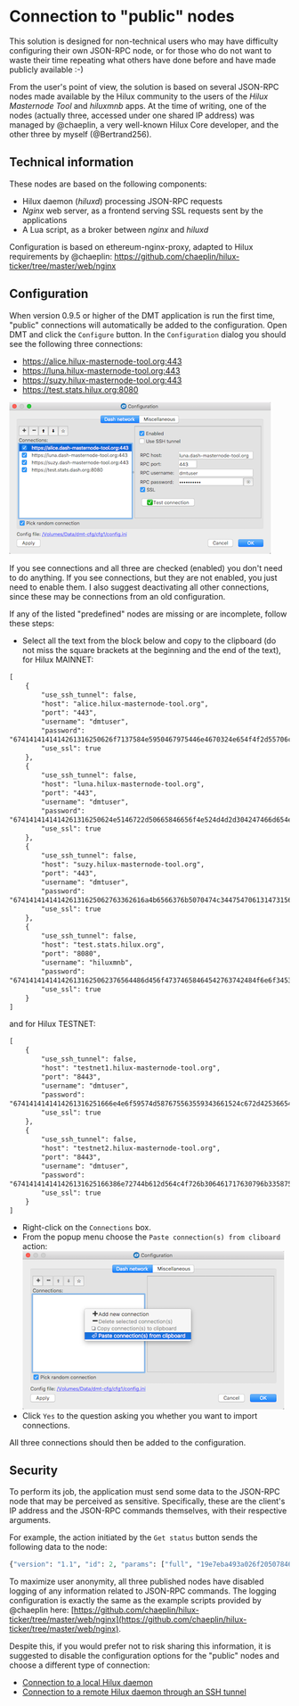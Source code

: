 # Connection to "public" nodes

This solution is designed for non-technical users who may have difficulty configuring their own JSON-RPC node, or for those who do not want to waste their time repeating what others have done before and have made publicly available :-)

From the user's point of view, the solution is based on several JSON-RPC nodes made available by the Hilux community to the users of the *Hilux Masternode Tool* and *hiluxmnb* apps. At the time of writing, one of the nodes (actually three, accessed under one shared IP address) was managed by @chaeplin, a very well-known Hilux Core developer, and the other three by myself (@Bertrand256).

## Technical information

These nodes are based on the following components:
 * Hilux daemon (*hiluxd*) processing JSON-RPC requests
 * *Nginx* web server, as a frontend serving SSL requests sent by the applications
 * A Lua script, as a broker between *nginx* and *hiluxd*

Configuration is based on ethereum-nginx-proxy, adapted to Hilux requirements by @chaeplin: https://github.com/chaeplin/hilux-ticker/tree/master/web/nginx

## Configuration

When version 0.9.5 or higher of the DMT application is run the first time, "public" connections will automatically be added to the configuration. Open DMT and click the `Configure` button. In the `Configuration` dialog you should see the following three connections:
 * https://alice.hilux-masternode-tool.org:443
 * https://luna.hilux-masternode-tool.org:443
 * https://suzy.hilux-masternode-tool.org:443
 * https://test.stats.hilux.org:8080

![Public connection configuration window](img/dmt-config-dlg-public.png)

If you see connections and all three are checked (enabled) you don't need to do anything. If you see connections, but they are not enabled, you just need to enable them. I also suggest deactivating all other connections, since these may be connections from an old configuration.

If any of the listed "predefined" nodes are missing or are incomplete, follow these steps:
 * Select all the text from the block below and copy to the clipboard (do not miss the square brackets at the beginning and the end of the text), for Hilux MAINNET:
```﻿
[
    {
        "use_ssh_tunnel": false,
        "host": "alice.hilux-masternode-tool.org",
        "port": "443",
        "username": "dmtuser",
        "password": "6741414141414261316250626f7137584e5950467975446e4670324e654f4f2d55706c37456634344c416d3461446d3035706436764d625875723137424b526a73665630444471506e795a475a446d696b2d657742526e4268597a634f364a624f673d3d",
        "use_ssl": true
    },
    {
        "use_ssh_tunnel": false,
        "host": "luna.hilux-masternode-tool.org",
        "port": "443",
        "username": "dmtuser",
        "password": "6741414141414261316250624e5146722d50665846656f4e524d4d2d304247466d654e4a496f5f4f352d364b74514a36364a695955387a63524f456663624a347953567152527570625830537a583234757135316c2d775444555a5a6865786b44413d3d",
        "use_ssl": true
    },
    {
        "use_ssh_tunnel": false,
        "host": "suzy.hilux-masternode-tool.org",
        "port": "443",
        "username": "dmtuser",
        "password": "674141414141426131625062763362616a4b6566376b5070474c3447547061314731562d4854314e69784a4c74382d5870744b674a4b64454d7765306142495756734f52463077647651727247335878536a7050376253596c664469783167386f413d3d",
        "use_ssl": true
    },
    {
        "use_ssh_tunnel": false,
        "host": "test.stats.hilux.org",
        "port": "8080",
        "username": "hiluxmnb",
        "password": "674141414141426131625062376564486d456f47374658464542763742484f6e6f3453686350587837654d514c51484a4a46385a4c415a374a325574445637454d3356793979337444525f765f524e7a56747579344d73714d426d6c372d6d4c72773d3d",
        "use_ssl": true
    }
]
```
and for Hilux TESTNET:
```
[
    {
        "use_ssh_tunnel": false,
        "host": "testnet1.hilux-masternode-tool.org",
        "port": "8443",
        "username": "dmtuser",
        "password": "6741414141414261316251666e4e6f59574d587675563559343661524c672d4253665433734a74324a6c52304f316677586a67507071326a75515072734d667058706c525f304f6b4861565f5974414469325f6d78584745393677592d6a4b6f56773d3d",
        "use_ssl": true
    },
    {
        "use_ssh_tunnel": false,
        "host": "testnet2.hilux-masternode-tool.org",
        "port": "8443",
        "username": "dmtuser",
        "password": "674141414141426131625166386e72744b612d564c4f726b306461717630796b335875586c336b626849665a587964697343574b314f32325a513378475876704c65324b35746435367659366b68416f4b6d395577437477414979716d6f636841513d3d",
        "use_ssl": true
    }
]
```
 * Right-click on the `Connections` box.
 * From the popup menu choose the `Paste connection(s) from cliboard` action:
    ![Paste connections from clipboard](img/dmt-config-dlg-public-recover.png)
 * Click `Yes` to the question asking you whether you want to import connections.

All three connections should then be added to the configuration.

## Security

To perform its job, the application must send some data to the JSON-RPC node that may be perceived as sensitive. Specifically, these are the client's IP address and the JSON-RPC commands themselves, with their respective arguments.

For example, the action initiated by the `Get status` button sends the following data to the node:
```python
{"version": "1.1", "id": 2, "params": ["full", "19e7eba493a026f205078469566e4df6a5a4b1428965574b55bec2412ddc9c48-0"], "method": "masternodelist"}
```

To maximize user anonymity, all three published nodes have disabled logging of any information related to JSON-RPC commands. The logging configuration is exactly the same as the example scripts provided by @chaeplin here: [https://github.com/chaeplin/hilux-ticker/tree/master/web/nginx](https://github.com/chaeplin/hilux-ticker/tree/master/web/nginx).

Despite this, if you would prefer not to risk sharing this information, it is suggested to disable the configuration options for the "public" nodes and choose a different type of connection:

- [Connection to a local Hilux daemon](config-connection-direct.md)
- [Connection to a remote Hilux daemon through an SSH tunnel](config-connection-ssh.md)
